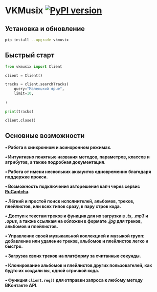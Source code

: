 # VKMusix [![PyPI version](https://d25lcipzij17d.cloudfront.net/badge.svg?id=py&r=r&ts=1683906897&type=6e&v=4.2.1&x2=0)](https://pypi.org/project/vkmusix)

## Установка и обновление
```bash
pip install --upgrade vkmusix
```

## Быстрый старт
```python
from vkmusix import Client

client = Client()

tracks = client.searchTracks(
    query="Маленький ярче",
    limit=10,
    
)

print(tracks)

client.close()
```

## Основные возможности

**• Работа в синхронном и асинхронном режимах.**

**• Интуитивно понятные названия методов, параметров, классов и атрибутов, а также подробная документация.**

**• Работа от имени нескольких аккаунтов одновременно благодаря поддержке прокси.**

**• Возможность подключения авторешения капч через сервис [RuCaptcha](https://rucaptcha.com).**

**• Лёгкий и простой поиск исполнителей, альбомов, треков, плейлистов, или всех типов сразу, в пару строк кода.**

**• Доступ к текстам треков и функция для их загрузки в _.ts_, _.mp3_ и _.opus_, а также ссылкам на обложки в формате _.jpg_ для треков, альбомов и плейлистов.**

**• Управление своей музыкальной коллекцией и музыкой групп: добавление или удаление треков, альбомов и плейлистов легко и быстро.**

**• Загрузка своих треков на платформу за считанные секунды.**

**• Клонирование альбомов и плейлистов других пользователей, как будто их создали вы, одной строчкой кода.**

**• Функция `client.req()` для отправки запроса к любому методу ВКонтакте API.**
